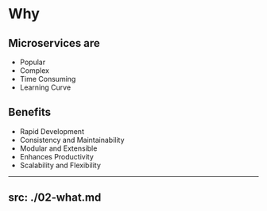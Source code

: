 # Why

## Microservices are
* Popular
* Complex
* Time Consuming
* Learning Curve

## Benefits
* Rapid Development
* Consistency and Maintainability
* Modular and Extensible
* Enhances Productivity
* Scalability and Flexibility


---
src: ./02-what.md
---
